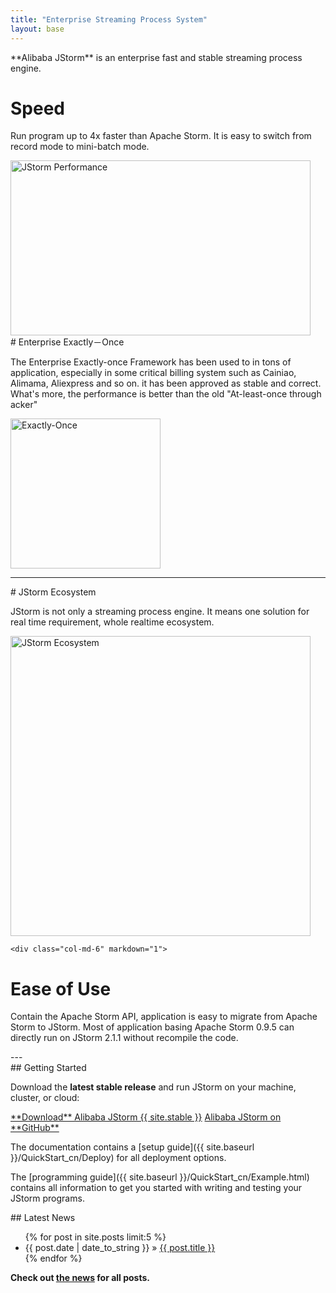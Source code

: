 ```yaml
---
title: "Enterprise Streaming Process System"
layout: base
---
```


<div class="row">
  <div class="col-sm-12"><p class="lead" markdown="span">**Alibaba JStorm** is an enterprise fast and stable  streaming process engine.</p></div>
</div>

<div class="row">
  <div class="col-md-6" markdown="1">

# Speed  

Run program up to 4x faster than Apache Storm. It is easy to switch from record mode to mini-batch mode.


  <div class="col-md-6 stack text-center">
    <img src="{{ site.baseurl }}/img/performance/performance1.png" alt="JStorm Performance" width="480px" height="280px">
  </div>
  </div>
  
  <div class="col-md-6" markdown="1">
# Enterprise Exactly－Once

The Enterprise Exactly-once Framework has been used to in tons of application, especially in some critical billing system such as Cainiao, Alimama, Aliexpress and so on. it has been approved as stable and correct. What's more, the performance is better than the old "At-least-once through acker"


  <div class="col-md-6 stack text-center">
    <img src="{{ site.baseurl }}/img/performance/exactly-once.png" alt="Exactly-Once" height="240px">
  </div>
  </div>
  
</div>

---

<div class="row">
  


  <div class="col-md-6" markdown="1">
# JStorm Ecosystem 

JStorm is not only a streaming process engine. It means one solution for real time requirement, whole realtime ecosystem.

  

  <div class="col-md-6 stack text-center">
    <img src="{{ site.baseurl }}/img/jstorm-ecosystem.png" alt="JStorm Ecosystem" width="480px">
  </div>
  </div>

    <div class="col-md-6" markdown="1">
# Ease of Use 

Contain the Apache Storm API,  application is easy to migrate from Apache Storm to JStorm. Most of application basing Apache Storm 0.9.5 can directly run on JStorm 2.1.1 without recompile the code.
  </div>
  
</div>
---


<div class="row">
  <div class="col-sm-6" markdown="1">
## Getting Started

Download the **latest stable release** and run JStorm on your machine, cluster, or cloud:

<div class="text-center download-button">
  <a href="Downloads.html" class="btn btn-primary" markdown="1">**Download** Alibaba JStorm {{ site.stable }}</a>
  <a href="https://github.com/alibaba/jstorm" class="btn btn-info" markdown="1">Alibaba JStorm on **GitHub**</a>
</div>

The documentation contains a [setup guide]({{ site.baseurl }}/QuickStart_cn/Deploy) for all deployment options.

The [programming guide]({{ site.baseurl }}/QuickStart_cn/Example.html) contains all information to get you started with writing and testing your JStorm programs.


</div>

<div class="col-sm-6" markdown="1" style="padding-bottom:1em">
## Latest News

<ul class="list-group">
{% for post in site.posts limit:5 %}  
      <li class="list-group-item"><span>{{ post.date | date_to_string }}</span> &raquo;
        <a href="{{ site.baseurl }}{{ post.url }}">{{ post.title }}</a>
      </li>
{% endfor %}
</ul>

**Check out [the news](blog/) for all posts.**
  </div>
</div>

